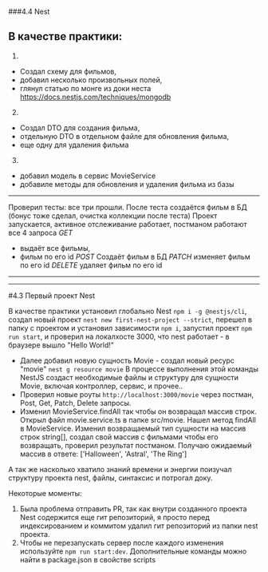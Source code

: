 ###4.4 Nest

## В качестве практики:

1.

- Создал схему для фильмов,
- добавил несколько произвольных полей,
- глянул статью по монге из доки неста https://docs.nestjs.com/techniques/mongodb

2.

- Создал DTO для создания фильма,
- отдельную DTO в отдельном файле для обновления фильма,
- еще одну для удаления фильма

3.

- добавил модель в сервис MovieService
- добавиле методы для обновления и удаления фильма из базы

---

Проверил тесты: все три прошли. После теста создаётся фильм в БД (бонус тоже сделал, очистка коллекции после теста)
Проект запускается, активное отслеживание работает, постманом работают все 4 запроса
_GET_

- выдаёт все фильмы,
- фильм по его id
  _POST_ Создаёт фильм в БД
  _PATCH_ изменяет фильм по его id
  _DELETE_ удаляет фильм по его id

---

---

#4.3 Первый проект Nest

В качестве практики установил глобально Nest `npm i -g @nestjs/cli`, создал новый проект `nest new first-nest-project --strict`, перешел в папку с проектом и установил зависимости `npm i`, запустил проект `npm run start`, и проверил на локалхосте 3000, что nest работает - в браузере вышло "Hello World!"

- Далее добавил новую сущность Movie - создал новый ресурс "movie" `nest g resource movie`
  В процессе выполнения этой команды NestJS создаст необходимые файлы и структуру для сущности Movie, включая контроллер, сервис, и прочее..
- Проверил новые роуты `http://localhost:3000/movie` через постман, Post, Get, Patch, Delete запросы.
- Изменил MovieService.findAll так чтобы он возвращал массив строк.
  Открыл файл movie.service.ts в папке src/movie.
  Нашел метод findAll в MovieService. Изменил возвращаемый тип сущности на массив строк string[], создал свой массив с фильмами чтобы его возвращать, проверил результат постманом. Получаю ожидаемый массив в ответе: ['Halloween', 'Astral', 'The Ring']

А так же насколько хватило знаний времени и энергии поизучал структуру проекта nest, файлы, синтаксис и потрогал доку.

Некоторые моменты:

1. Была проблема отправить PR, так как внутри созданного проекта Nest содержится еще гит репозиторий, я просто перед индексированием и коммитом удалил гит репозиторий из папки nest проекта.
2. Чтобы не перезапускать сервер после каждого изменения используйте `npm run start:dev`. Дополнительные команды можно найти в package.json в свойстве scripts
